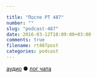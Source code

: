 ```yaml
---

title: "После РТ 487"
number: ""
slug: "podcast-487"
date: 2016-03-12T18:09:00+03:00
comments: true
filename: rt487post
categories: podcast
---
```


[аудио](http://cdn.radio-t.com/rt487post.mp3) ● [лог чата ](http://chat.radio-t.com/logs/radio-t-487.html)
<audio src="http://cdn.radio-t.com/rt487post.mp3" preload="none"></audio>
